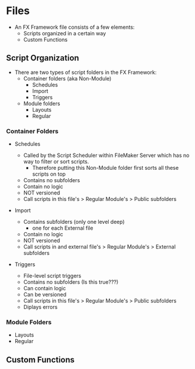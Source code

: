 # Files

- An FX Framework file consists of a few elements:
  - Scripts organized in a certain way
  - Custom Functions 

## Script Organization

- There are two types of script folders in the FX Framework:
  - Container folders (aka Non-Module)
    - Schedules
    - Import
    - Triggers
  - Module folders
    - Layouts
    - Regular

### Container Folders

- Schedules
  - Called by the Script Scheduler within FileMaker Server which has no way to filter or sort scripts.
      - Therefore putting this Non-Module folder first sorts all these scripts on top
  - Contains no subfolders
  - Contain no logic
  - NOT versioned
  - Call scripts in this file's > Regular Module's > Public subfolders
 
- Import
  - Contains subfolders (only one level deep)
    - one for each External file 
  - Contain no logic
  - NOT versioned
  - Call scripts in and external file's > Regular Module's > External subfolders

- Triggers
  - File-level script triggers
  - Contains no subfolders (Is this true???)
  - Can contain logic
  - Can be versioned
  - Call scripts in this file's > Regular Module's > Public subfolders
  - Diplays errors

### Module Folders

- Layouts
- Regular

## Custom Functions
